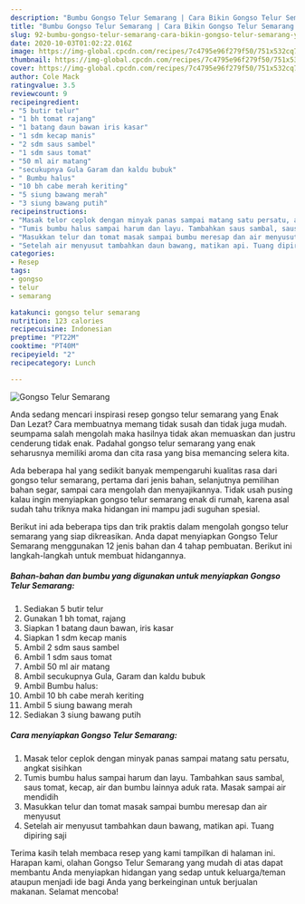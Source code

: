 ```yaml
---
description: "Bumbu Gongso Telur Semarang | Cara Bikin Gongso Telur Semarang Yang Bisa Manjain Lidah"
title: "Bumbu Gongso Telur Semarang | Cara Bikin Gongso Telur Semarang Yang Bisa Manjain Lidah"
slug: 92-bumbu-gongso-telur-semarang-cara-bikin-gongso-telur-semarang-yang-bisa-manjain-lidah
date: 2020-10-03T01:02:22.016Z
image: https://img-global.cpcdn.com/recipes/7c4795e96f279f50/751x532cq70/gongso-telur-semarang-foto-resep-utama.jpg
thumbnail: https://img-global.cpcdn.com/recipes/7c4795e96f279f50/751x532cq70/gongso-telur-semarang-foto-resep-utama.jpg
cover: https://img-global.cpcdn.com/recipes/7c4795e96f279f50/751x532cq70/gongso-telur-semarang-foto-resep-utama.jpg
author: Cole Mack
ratingvalue: 3.5
reviewcount: 9
recipeingredient:
- "5 butir telur"
- "1 bh tomat rajang"
- "1 batang daun bawan iris kasar"
- "1 sdm kecap manis"
- "2 sdm saus sambel"
- "1 sdm saus tomat"
- "50 ml air matang"
- "secukupnya Gula Garam dan kaldu bubuk"
- " Bumbu halus"
- "10 bh cabe merah keriting"
- "5 siung bawang merah"
- "3 siung bawang putih"
recipeinstructions:
- "Masak telor ceplok dengan minyak panas sampai matang satu persatu, angkat sisihkan"
- "Tumis bumbu halus sampai harum dan layu. Tambahkan saus sambal, saus tomat, kecap, air dan bumbu lainnya aduk rata. Masak sampai air mendidih"
- "Masukkan telur dan tomat masak sampai bumbu meresap dan air menyusut"
- "Setelah air menyusut tambahkan daun bawang, matikan api. Tuang dipiring saji"
categories:
- Resep
tags:
- gongso
- telur
- semarang

katakunci: gongso telur semarang 
nutrition: 123 calories
recipecuisine: Indonesian
preptime: "PT22M"
cooktime: "PT40M"
recipeyield: "2"
recipecategory: Lunch

---
```



![Gongso Telur Semarang](https://img-global.cpcdn.com/recipes/7c4795e96f279f50/751x532cq70/gongso-telur-semarang-foto-resep-utama.jpg)

Anda sedang mencari inspirasi resep gongso telur semarang yang Enak Dan Lezat? Cara membuatnya memang tidak susah dan tidak juga mudah. seumpama salah mengolah maka hasilnya tidak akan memuaskan dan justru cenderung tidak enak. Padahal gongso telur semarang yang enak seharusnya memiliki aroma dan cita rasa yang bisa memancing selera kita.

Ada beberapa hal yang sedikit banyak mempengaruhi kualitas rasa dari gongso telur semarang, pertama dari jenis bahan, selanjutnya pemilihan bahan segar, sampai cara mengolah dan menyajikannya. Tidak usah pusing kalau ingin menyiapkan gongso telur semarang enak di rumah, karena asal sudah tahu triknya maka hidangan ini mampu jadi suguhan spesial.




Berikut ini ada beberapa tips dan trik praktis dalam mengolah gongso telur semarang yang siap dikreasikan. Anda dapat menyiapkan Gongso Telur Semarang menggunakan 12 jenis bahan dan 4 tahap pembuatan. Berikut ini langkah-langkah untuk membuat hidangannya.

<!--inarticleads1-->

##### Bahan-bahan dan bumbu yang digunakan untuk menyiapkan Gongso Telur Semarang:

1. Sediakan 5 butir telur
1. Gunakan 1 bh tomat, rajang
1. Siapkan 1 batang daun bawan, iris kasar
1. Siapkan 1 sdm kecap manis
1. Ambil 2 sdm saus sambel
1. Ambil 1 sdm saus tomat
1. Ambil 50 ml air matang
1. Ambil secukupnya Gula, Garam dan kaldu bubuk
1. Ambil  Bumbu halus:
1. Ambil 10 bh cabe merah keriting
1. Ambil 5 siung bawang merah
1. Sediakan 3 siung bawang putih




<!--inarticleads2-->

##### Cara menyiapkan Gongso Telur Semarang:

1. Masak telor ceplok dengan minyak panas sampai matang satu persatu, angkat sisihkan
1. Tumis bumbu halus sampai harum dan layu. Tambahkan saus sambal, saus tomat, kecap, air dan bumbu lainnya aduk rata. Masak sampai air mendidih
1. Masukkan telur dan tomat masak sampai bumbu meresap dan air menyusut
1. Setelah air menyusut tambahkan daun bawang, matikan api. Tuang dipiring saji




Terima kasih telah membaca resep yang kami tampilkan di halaman ini. Harapan kami, olahan Gongso Telur Semarang yang mudah di atas dapat membantu Anda menyiapkan hidangan yang sedap untuk keluarga/teman ataupun menjadi ide bagi Anda yang berkeinginan untuk berjualan makanan. Selamat mencoba!
